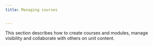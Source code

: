 ```yaml
---
title: Managing courses


---
```


This section describes how to create courses and modules, manage visibility and collaborate with others on unit content.